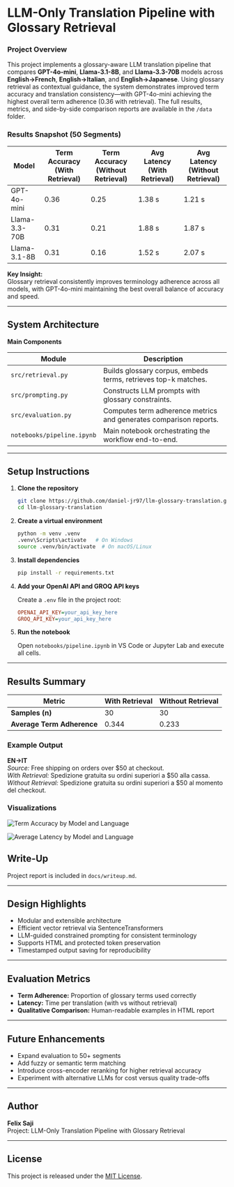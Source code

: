 # LLM-Only Translation Pipeline with Glossary Retrieval

### Project Overview

This project implements a glossary-aware LLM translation pipeline that compares **GPT-4o-mini**, **Llama-3.1-8B**, and **Llama-3.3-70B** models across **English→French**, **English→Italian**, and **English→Japanese**. Using glossary retrieval as contextual guidance, the system demonstrates improved term accuracy and translation consistency—with GPT-4o-mini achieving the highest overall term adherence (0.36 with retrieval). The full results, metrics, and side-by-side comparison reports are available in the `/data` folder.

### Results Snapshot (50 Segments)

| **Model**     | **Term Accuracy (With Retrieval)** | **Term Accuracy (Without Retrieval)** | **Avg Latency (With Retrieval)** | **Avg Latency (Without Retrieval)** |
|----------------|------------------------------------|---------------------------------------|----------------------------------|-----------------------------------|
| GPT-4o-mini    | 0.36                               | 0.25                                  | 1.38 s                           | 1.21 s                            |
| Llama-3.3-70B  | 0.31                               | 0.21                                  | 1.88 s                           | 1.87 s                            |
| Llama-3.1-8B   | 0.31                               | 0.16                                  | 1.52 s                           | 2.07 s                            |

**Key Insight:**  
Glossary retrieval consistently improves terminology adherence across all models, with GPT-4o-mini maintaining the best overall balance of accuracy and speed.

---

## System Architecture

**Main Components**

| Module | Description |
|---------|-------------|
| `src/retrieval.py` | Builds glossary corpus, embeds terms, retrieves top-k matches. |
| `src/prompting.py` | Constructs LLM prompts with glossary constraints. |
| `src/evaluation.py` | Computes term adherence metrics and generates comparison reports. |
| `notebooks/pipeline.ipynb` | Main notebook orchestrating the workflow end-to-end. |

---

## Setup Instructions

1. **Clone the repository**
    
    ```bash
    git clone https://github.com/daniel-jr97/llm-glossary-translation.git
    cd llm-glossary-translation
    ```

2. **Create a virtual environment**
    
    ```bash
    python -m venv .venv
    .venv\Scripts\activate   # On Windows
    source .venv/bin/activate  # On macOS/Linux
    ```

3. **Install dependencies**
    
    ```bash
    pip install -r requirements.txt
    ```

4. **Add your OpenAI API and GROQ API keys**
    
    Create a `.env` file in the project root:
    
    ```ini
    OPENAI_API_KEY=your_api_key_here
    GROQ_API_KEY=your_api_key_here
    ```

5. **Run the notebook**
    
    Open `notebooks/pipeline.ipynb` in VS Code or Jupyter Lab and execute all cells.

---

## Results Summary

| Metric | With Retrieval | Without Retrieval |
|---------|----------------|------------------|
| **Samples (n)** | 30 | 30 |
| **Average Term Adherence** | 0.344 | 0.233 |

### Example Output
**EN→IT**  
*Source:* Free shipping on orders over $50 at checkout.  
*With Retrieval:* Spedizione gratuita su ordini superiori a $50 alla cassa.  
*Without Retrieval:* Spedizione gratuita su ordini superiori a $50 al momento del checkout.

### Visualizations

![Term Accuracy by Model and Language](data/figures/term_accuracy_by_model_language_20251014_011334.png.png)

![Average Latency by Model and Language](data/figures/latency_by_model_language_20251014_011334.png.png)


## Write-Up
Project report is included in `docs/writeup.md`.

---

## Design Highlights
- Modular and extensible architecture  
- Efficient vector retrieval via SentenceTransformers  
- LLM-guided constrained prompting for consistent terminology  
- Supports HTML and protected token preservation  
- Timestamped output saving for reproducibility  

---

## Evaluation Metrics
- **Term Adherence:** Proportion of glossary terms used correctly  
- **Latency:** Time per translation (with vs without retrieval)  
- **Qualitative Comparison:** Human-readable examples in HTML report  

---

## Future Enhancements
- Expand evaluation to 50+ segments  
- Add fuzzy or semantic term matching  
- Introduce cross-encoder reranking for higher retrieval accuracy  
- Experiment with alternative LLMs for cost versus quality trade-offs  

---

## Author
**Felix Saji**   
Project: LLM-Only Translation Pipeline with Glossary Retrieval  

---

## License
This project is released under the [MIT License](LICENSE).
